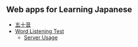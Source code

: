 ## Web apps for Learning Japanese

- [五十音](https://yongfu.name/japanese-learning/card.html)
- [Word Listening Test](https://yongfu.name/japanese-learning/words.html)
  - [Server Usage](./server_words)
